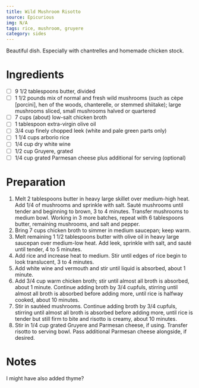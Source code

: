 ```yaml
---
title: Wild Mushroom Risotto
source: Epicurious
img: N/A
tags: rice, mushroom, gruyere
category: sides
---
```


Beautiful dish. Especially with chantrelles and homemade chicken stock.

Ingredients
===========

* [ ] 9 1/2 tablespoons butter, divided
* [ ] 1 1/2 pounds mix of normal and fresh wild mushrooms  (such as cèpe [porcini], hen of the woods, chanterelle, or stemmed shiitake); large mushrooms sliced, small mushrooms halved or quartered
* [ ] 7 cups (about) low-salt chicken broth
* [ ] 1 tablespoon extra-virgin olive oil
* [ ] 3/4 cup finely chopped leek (white and pale green parts only)
* [ ] 1 1/4 cups arborio rice
* [ ] 1/4 cup dry white wine
* [ ] 1/2 cup Gruyere, grated
* [ ] 1/4 cup grated Parmesan cheese plus additional for serving (optional)

Preparation
===========
1. Melt 2 tablespoons butter in heavy large skillet over medium-high heat. Add 1/4 of mushrooms and sprinkle with salt. Sauté mushrooms until tender and beginning to brown, 3 to 4 minutes. Transfer mushrooms to medium bowl. Working in 3 more batches, repeat with 6 tablespoons butter, remaining mushrooms, and salt and pepper.
2. Bring 7 cups chicken broth to simmer in medium saucepan; keep warm.
3. Melt remaining 1 1/2 tablespoons butter with olive oil in heavy large saucepan over medium-low heat. Add leek, sprinkle with salt, and sauté until tender, 4 to 5 minutes.
4. Add rice and increase heat to medium. Stir until edges of rice begin to look translucent, 3 to 4 minutes.
5. Add white wine and vermouth and stir until liquid is absorbed, about 1 minute.
6. Add 3/4 cup warm chicken broth; stir until almost all broth is absorbed, about 1 minute. Continue adding broth by 3/4 cupfuls, stirring until almost all broth is absorbed before adding more, until rice is halfway cooked, about 10 minutes.
7. Stir in sautéed mushrooms. Continue adding broth by 3/4 cupfuls, stirring until almost all broth is absorbed before adding more, until rice is tender but still firm to bite and risotto is creamy, about 10 minutes.
8. Stir in 1/4 cup grated Gruyere and Parmesan cheese, if using. Transfer risotto to serving bowl. Pass additional Parmesan cheese alongside, if desired.

Notes
=====

I might have also added thyme?
